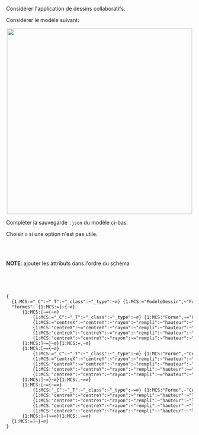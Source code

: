 
Considérer l'application de dessins collaboratifs.

Considérer le modèle suivant:

<center>
    <img width="500px" src="https://ciboulot.ca/cegep/420-4F5-MO/examens/01/A_Up0m2PvzbQggaOmWFlCm/modele/ModeleDessin.png"/>
</center>


Compléter la sauvegarde `.json` du modèle ci-bas.

Choisir `∅` si une option n'est pas utile.

<br>
<br>

**NOTE**: ajouter les attributs dans l'ordre du schéma

<br>
<br>





<code>
<pre>
{
  {1:MCS:="_C":~"_T":~"_class":~"_type":~∅} {1:MCS:="ModeleDessin",~"Forme",~"Cercle",~"Rectangle",~"Liste<Forme>",~∅}
  "formes": {1:MCS:=[~&#123;~∅}
      {1:MCS:[~=&#123;~∅}
          {1:MCS:="_C":~"_T":~"_class":~"_type":~∅} {1:MCS:"Forme",~="Cercle",~"Rectangle",~∅}
          {1:MCS:="centreX":~"centreY":~"rayon":~"rempli":~"hauteur":~"largeur":~∅} {1:MCS:=100,~50,~10,~true,~30,~5,~15,~false,~∅}
          {1:MCS:"centreX":~="centreY":~"rayon":~"rempli":~"hauteur":~"largeur":~∅} {1:MCS:100,~=50,~10,~true,~30,~5,~15,~false,~∅}
          {1:MCS:"centreX":~"centreY":~="rayon":~"rempli":~"hauteur":~"largeur":~∅} {1:MCS:100,~50,~=10,~true,~30,~5,~15,~false,~∅}
          {1:MCS:"centreX":~"centreY":~"rayon":~="rempli":~"hauteur":~"largeur":~∅} {1:MCS:100~50~10~=true~30~5~15~false~∅}
      {1:MCS:]~=&#125;~∅}{1:MCS:=,~∅}
      {1:MCS:[~=&#123;~∅}
          {1:MCS:="_C":~"_T":~"_class":~"_type":~∅} {1:MCS:"Forme",~"Cercle",~="Rectangle",~∅}
          {1:MCS:="centreX":~"centreY":~"rayon":~"rempli":~"hauteur":~"largeur":~∅} {1:MCS:100,~50,~10,~true,~=30,~5,~15,~false,~∅}
          {1:MCS:"centreX":~="centreY":~"rayon":~"rempli":~"hauteur":~"largeur":~∅} {1:MCS:100,~50,~=10,~true,~30,~5,~15,~false,~∅}
          {1:MCS:"centreX":~"centreY":~"rayon":~"rempli":~"hauteur":~="largeur":~∅} {1:MCS:100,~50,~10,~true,~30,~5,~=15,~false,~∅}
          {1:MCS:"centreX":~"centreY":~"rayon":~"rempli":~="hauteur":~"largeur":~∅} {1:MCS:100~50~10~true~30~=5~15~false~∅}
      {1:MCS:]~=&#125;~∅}{1:MCS:,~=∅}
      {1:MCS:[~=&#123;~=∅}
          {1:MCS:"_C":~"_T":~"_class":~"_type":~=∅} {1:MCS:"Forme",~"Cercle",~"Rectangle",~=∅}
          {1:MCS:"centreX":~"centreY":~"rayon":~"rempli":~"hauteur":~"largeur":~=∅} {1:MCS:100,~50,~10,~true,~30,~5,~15,~false,~=∅}
          {1:MCS:"centreX":~"centreY":~"rayon":~"rempli":~"hauteur":~"largeur":~=∅} {1:MCS:100,~50,~10,~true,~30,~5,~15,~false,~=∅}
          {1:MCS:"centreX":~"centreY":~"rayon":~"rempli":~"hauteur":~"largeur":~=∅} {1:MCS:100,~50,~10,~true,~30,~5,~15,~false,~=∅}
          {1:MCS:"centreX":~"centreY":~"rayon":~"rempli":~"hauteur":~"largeur":~=∅} {1:MCS:100~50~10~true~30~5~15~false~=∅}
      {1:MCS:]~&#125;~=∅}{1:MCS:,~=∅}
  {1:MCS:=]~&#125;~∅}
}
</pre>
</code>
